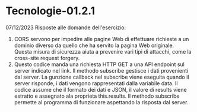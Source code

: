 # Tecnologie-01.2.1
07/12/2023
Risposte alle domande dell'esercizio:
1) CORS servono per impedire alle pagine Web di effettuare richieste a un dominio diverso da quello che ha servito la pagina Web originale. Questa misura di sicurezza aiuta a prevenire vari tipi di attacchi, come la cross-site request forgery.
2) Questo codice manda una richiesta HTTP GET a una API endpoint sul server indicato nel link. Il methodo subscribe gestisce i dati provenienti dal server.
La gunzione callback nel subscribe viene eseguita quando il server risponde, i dati vengono rappresentati dalla variabile data. Il codice assume che il formato dei dati e JSON, il valore di results viene estratto e assegnato ala proprieta this.results. Il methodo subscribe permette al programma di funzionare aspettando la risposta dal server.
